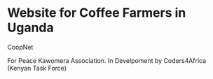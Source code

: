 Website for Coffee Farmers in Uganda
=======
CoopNet


For Peace Kawomera Association. 
In Develpoment by Coders4Africa (Kenyan Task Force)
